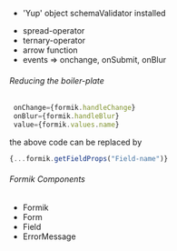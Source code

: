 - 'Yup' object schemaValidator installed

* spread-operator
* ternary-operator
* arrow function
* events => onchange, onSubmit, onBlur

###### Reducing the boiler-plate

```javascript
 onChange={formik.handleChange}
 onBlur={formik.handleBlur}
 value={formik.values.name}
```

the above code can be replaced by

```javascript
{...formik.getFieldProps("Field-name")}
```

###### Formik Components

- Formik
- Form
- Field
- ErrorMessage
